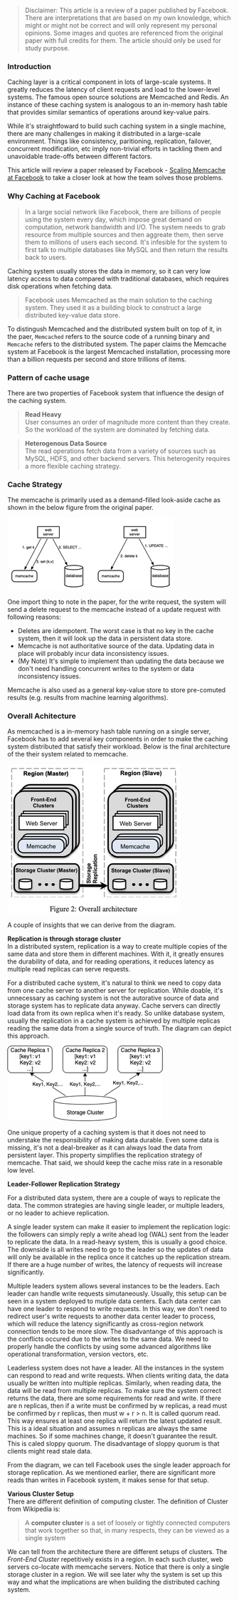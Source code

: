 > Disclaimer: This article is a review of a paper published by Facebook. There are interpretations that are based on my own knowledge, which might or might not be correct and will only represent my personal opinions. Some images and quotes are referenced from the original paper with full credits for them. The article should only be used for study purpose.

### Introduction

Caching layer is a critical component in lots of large-scale systems. It greatly reduces the latency of client requests and load to the lower-level systems. The famous open source solutions are Memcached and Redis. An instance of these caching system is analogous to an in-memory hash table that provides similar semantics of operations around key-value pairs. 

While it's straightfoward to build such caching system in a single machine, there are many challenges in making it distributed in a large-scale environment. Things like consistency, paritioning, replication, failover, concurrent modification, etc imply non-trivial efforts in tackling them and unavoidable trade-offs between different factors.

This article will review a paper released by Facebook - [Scaling Memcache at Facebook](https://research.fb.com/publications/scaling-memcache-at-facebook/) to take a closer look at how the team solves those problems. 

### Why Caching at Facebook

> In a large social network like Facebook, there are billions of people using the system every day, which impose great demand on computation, network bandwidth and I/O. The system needs to grab resource from multiple sources and then aggreate them, then serve them to millions of users each second. It's infesible for the system to first talk to multiple databases like MySQL and then return the results back to users. 

Caching system usually stores the data in memory, so it can very low latency access to data compared with traditional databases, which requires disk operations when fetching data.

> Facebook uses Memcached as the main solution to the caching system. They used it as a building block to construct a large distributed key-value data store. 

To distingush Memcached and the distributed system built on top of it, in the paer, `Memcached` refers to the source code of a running binary and `Memcache` refers to the distributed system. The paper claims the Memcache system at Facebook is the largest Memcached installation, processing more than a billion requests per second and store trillions of items.

### Pattern of cache usage

There are two properties of Facebook system that influence the design of the caching system.

> **Read Heavy** <br/>
User consumes an order of magnitude more content than they create. So the workload of the system are dominated by fetching data.

> **Heterogenous Data Source** <br/>
The read operations fetch data from a variety of sources such as MySQL, HDFS, and other backend servers. This heterogenity requires a more flexible caching strategy.

### Cache Strategy 

The memcache is primarily used as a demand-filled look-aside cache as shown in the below figure from the original paper. 

![Figure 1: Look-aside cache](/assets/Figure1.png)

One import thing to note in the paper, for the write request, the system will send a delete request to the memcache instead of a update request with following reasons:

* Deletes are idempotent. The worst case is that no key in the cache system, then it will look up the data in persistent data store. 
* Memcache is not authoritative source of the data. Updating data in place will probably incur data inconsistency issues.
* (My Note) It's simple to implement than updating the data because we don't need handling concurrent writes to the system or data inconsistency issues.

Memcache is also used as a general key-value store to store pre-comuted results (e.g. results from machine learning algorithms).

### Overall Achitecture

As memcached is a in-memory hash table running on a single server, Facebook has to add several key components in order to make the caching system distributed that satisfy their workload. Below is the final architecture of the their system related to memcache.

![Figure 2: Overall achitecture](/assets/Figure2.png)

A couple of insights that we can derive from the diagram. 

**Replication is through storage cluster** <br/>
In a distributed system, replication is a way to create multiple copies of the same data and store them in different machines. With it, it greatly ensures the durability of data, and for reading operations, it reduces latency as multiple read replicas can serve requests.

For a distributed cache system, it's natural to think we need to copy data from one cache server to another server for replication. While doable, it's unnecessary as caching system is not the autorative source of data and storage system has to replicate data anyway. Cache servers can directly load data from its own replica when it's ready. So unlike database system, usually the replication in a cache system is achieved by multiple replicas reading the same data from a single source of truth. The diagram can depict this approach.

![Figure 3: Replication in cache system](/assets/Figure3.png)

One unique property of a caching system is that it does not need to understake the responsibility of making data durable. Even some data is missing, it's not a deal-breaker as it can always load the data from persistent layer. This property simplifies the replication strategy of memcache. That said, we should keep the cache miss rate in a resonable low level.

**Leader-Follower Replication Strategy** <br/>

For a distributed data system, there are a couple of ways to replicate the data. The common strategies are having single leader, or multiple leaders, or no leader to achieve replication. 

A single leader system can make it easier to implement the replication logic: the followers can simply reply a write ahead log (WAL) sent from the leader to replicate the data. In a read-heavy system, this is usually a good choice. The downside is all writes need to go to the leader so the updates of data will only be available in the replica once it catches up the replication stream. If there are a huge number of writes, the latency of requests will increase significantly. 

Multiple leaders system allows several instances to be the leaders. Each leader can handle write requests simutaneously. Usually, this setup can be seen in a system deployed to mutiple data centers. Each data center can have one leader to respond to write requests. In this way, we don't need to redirect user's write requests to another data center leader to process, which will reduce the latency significantly as cross-region network connection tends to be more slow. The disadvantange of this approach is the conflicts occured due to the writes to the same data. We need to properly handle the conflicts by using some advanced algorithms like operational transformation, version vectors, etc.

Leaderless system does not have a leader. All the instances in the system can respond to read and write requests. When clients writing data, the data usually be written into multiple replicas. Similarly, when reading data, the data will be read from multiple replicas. To make sure the system correct returns the data, there are some requirements for read and write. If there are n replicas, then if a write must be confirmed by w replicas, a read must be confirmed by r replicas, then must w + r > n. It is called quorum read. This way ensures at least one replica will return the latest updated result. This is a ideal situation and assumes n replicas are always the same machines. So if some machines change, it doesn't guarantee the result. This is caled sloppy quorum. The disadvantage of sloppy quorum is that clients might read stale data.

From the diagram, we can tell Facebook uses the single leader approach for storage replication. As we mentioned earlier, there are significant more reads than writes in Facebook system, it makes sense for that setup.

**Various Cluster Setup** <br/>
There are different definition of computing cluster. The definition of Cluster from Wikipedia is:
> A **computer cluster** is a set of loosely or tightly connected computers that work together so that, in many respects, they can be viewed as a single system

We can tell from the architecture there are different setups of clusters. The *Front-End Cluster* repetitively exists in a region. In each such cluster, web servers co-locate with memcache servers. Notice that there is only a single storage cluster in a region. We will see later why the system is set up this way and what the implications are when building the distributed caching system.

##


<!--stackedit_data:
eyJoaXN0b3J5IjpbLTExMTA0MjI3ODYsNjAxNDM2NTEwLC0xND
g4MzI4NTM5LC0xNzgyOTU1MTI0LC03MzU0OTc2NjcsMTMxNzY2
MDUzMiw2OTEwMDkzMjQsMTg1MzQ5MTc1XX0=
-->